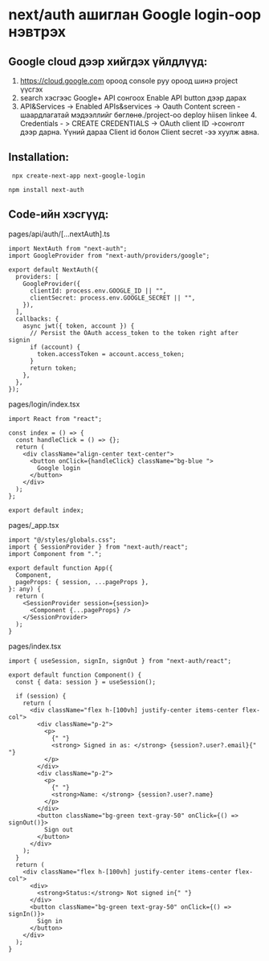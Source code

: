 # next/auth ашиглан Google login-оор нэвтрэх

## Google cloud  дээр хийгдэх үйлдлүүд: 
1. https://cloud.google.com ороод console руу ороод шинэ project үүсгэх
2. search хэсгээс Google+ API сонгоох Enable API button дээр дарах
3. API&Services -> Enabled APIs&services -> Oauth Content screen - шаардлагатай мэдээллийг бөглөнө./project-oo deploy hiisen linkee 4. Credentials - > CREATE CREDENTIALS -> OAuth client ID ->сонголт дээр дарна. Үүний дараа Client id болон Client secret -ээ хуулж авна.

## Installation:
```shell
 npx create-next-app next-google-login
 ```
 ```shell
 npm install next-auth
```

## Code-ийн хэсгүүд:

pages/api/auth/[...nextAuth].ts

```tsx
import NextAuth from "next-auth";
import GoogleProvider from "next-auth/providers/google";

export default NextAuth({
  providers: [
    GoogleProvider({
      clientId: process.env.GOOGLE_ID || "",
      clientSecret: process.env.GOOGLE_SECRET || "",
    }),
  ],
  callbacks: {
    async jwt({ token, account }) {
      // Persist the OAuth access_token to the token right after signin
      if (account) {
        token.accessToken = account.access_token;
      }
      return token;
    },
  },
});

```


pages/login/index.tsx
```tsx
import React from "react";

const index = () => {
  const handleClick = () => {};
  return (
    <div className="align-center text-center">
      <button onClick={handleClick} className="bg-blue ">
        Google login
      </button>
    </div>
  );
};

export default index;
```

pages/_app.tsx

```tsx
import "@/styles/globals.css";
import { SessionProvider } from "next-auth/react";
import Component from ".";

export default function App({
  Component,
  pageProps: { session, ...pageProps },
}: any) {
  return (
    <SessionProvider session={session}>
      <Component {...pageProps} />
    </SessionProvider>
  );
}
```


pages/index.tsx

```tsx
import { useSession, signIn, signOut } from "next-auth/react";

export default function Component() {
  const { data: session } = useSession();

  if (session) {
    return (
      <div className="flex h-[100vh] justify-center items-center flex-col">
        <div className="p-2">
          <p>
            {" "}
            <strong> Signed in as: </strong> {session?.user?.email}{" "}
          </p>
        </div>
        <div className="p-2">
          <p>
            {" "}
            <strong>Name: </strong> {session?.user?.name}
          </p>
        </div>
        <button className="bg-green text-gray-50" onClick={() => signOut()}>
          Sign out
        </button>
      </div>
    );
  }
  return (
    <div className="flex h-[100vh] justify-center items-center flex-col">
      <div>
        <strong>Status:</strong> Not signed in{" "}
      </div>
      <button className="bg-green text-gray-50" onClick={() => signIn()}>
        Sign in
      </button>
    </div>
  );
}
```









